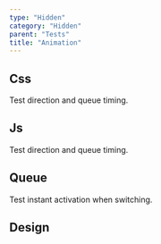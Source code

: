```yaml
---
type: "Hidden"
category: "Hidden"
parent: "Tests"
title: "Animation"
---
```


## Css

Test direction and queue timing.

<demo>
  <demoinline src="vanilla/components/core/toggle/animation-css-multiple">
  </demoinline>
  <demoinline src="vanilla/components/core/drop/animation-css-multiple">
  </demoinline>
  <demoinline src="vanilla/components/core/tooltip/animation-css-multiple">
  </demoinline>
</demo>

## Js

Test direction and queue timing.

<demo>
  <demoinline src="vanilla/components/core/toggle/animation-js-multiple">
  </demoinline>
  <demoinline src="vanilla/components/core/drop/animation-js-multiple">
  </demoinline>
  <demoinline src="vanilla/components/core/tooltip/animation-js-multiple">
  </demoinline>
</demo>

## Queue

Test instant activation when switching.

<demo>
  <demoinline src="vanilla/components/core/toggle/animation-multiple-noqueue">
  </demoinline>
  <demoinline src="vanilla/components/core/drop/animation-multiple-noqueue">
  </demoinline>
  <demoinline src="vanilla/components/core/tooltip/animation-multiple-noqueue">
  </demoinline>
</demo>

## Design

<demo>
  <demoinline src="vanilla/components/core/toggle/animation-design">
  </demoinline>
  <demoinline src="vanilla/components/core/overlay/animation-design">
  </demoinline>
  <demoinline src="vanilla/components/core/drop/animation-design">
  </demoinline>
  <demoinline src="vanilla/components/core/tooltip/animation-design">
  </demoinline>
</demo>
